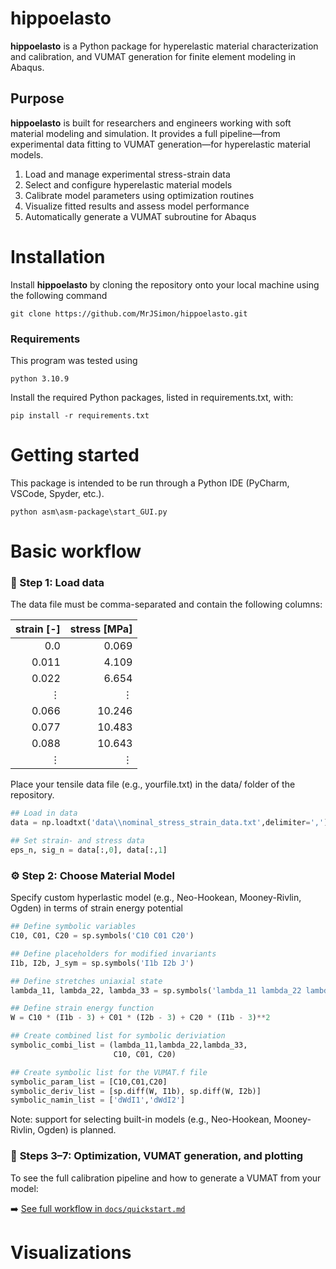 # hippoelasto
**hippoelasto** is a Python package for hyperelastic material characterization and calibration, and VUMAT generation for finite element modeling in Abaqus.

## Purpose  
**hippoelasto** is built for researchers and engineers working with soft material modeling and simulation. It provides a full pipeline—from experimental data fitting to VUMAT generation—for hyperelastic material models.

1. Load and manage experimental stress-strain data 
1. Select and configure hyperelastic material models 
3. Calibrate model parameters using optimization routines
4. Visualize fitted results and assess model performance
5. Automatically generate a VUMAT subroutine for Abaqus

# Installation
Install **hippoelasto** by cloning the repository onto your local machine using the following command

    git clone https://github.com/MrJSimon/hippoelasto.git

### Requirements
This program was tested using

    python 3.10.9

Install the required Python packages, listed in requirements.txt, with:  

    pip install -r requirements.txt

# Getting started
This package is intended to be run through a Python IDE (PyCharm, VSCode, Spyder, etc.). 

    python asm\asm-package\start_GUI.py

# Basic workflow

### 📂 Step 1: Load data
The data file must be comma-separated and contain the following columns:

| strain [-] | stress [MPa] |
|---------------:|--------------:|
| 0.0          | 0.069           |
| 0.011          | 4.109         |
| 0.022          | 6.654         |
| ⋮              | ⋮              |
| 0.066          | 10.246        |
| 0.077          | 10.483        |
| 0.088          | 10.643        |
| ⋮              | ⋮              |

Place your tensile data file (e.g., yourfile.txt) in the data/ folder of the repository.

```python
## Load in data
data = np.loadtxt('data\\nominal_stress_strain_data.txt',delimiter=',')

## Set strain- and stress data
eps_n, sig_n = data[:,0], data[:,1]
```

### ⚙️ Step 2: Choose Material Model
Specify custom hyperlastic model (e.g., Neo-Hookean, Mooney-Rivlin, Ogden) in terms of strain energy potential

```python
## Define symbolic variables
C10, C01, C20 = sp.symbols('C10 C01 C20')

## Define placeholders for modified invariants
I1b, I2b, J_sym = sp.symbols('I1b I2b J')

## Define stretches uniaxial state
lambda_11, lambda_22, lambda_33 = sp.symbols('lambda_11 lambda_22 lambda_33', positive=True)

## Define strain energy function
W = C10 * (I1b - 3) + C01 * (I2b - 3) + C20 * (I1b - 3)**2

## Create combined list for symbolic deriviation
symbolic_combi_list = (lambda_11,lambda_22,lambda_33,
                       C10, C01, C20)

## Create symbolic list for the VUMAT.f file
symbolic_param_list = [C10,C01,C20]
symbolic_deriv_list = [sp.diff(W, I1b), sp.diff(W, I2b)]
symbolic_namin_list = ['dWdI1','dWdI2']
```
Note: support for selecting built-in models (e.g., Neo-Hookean, Mooney-Rivlin, Ogden) is planned.

### 🔧 **Steps 3–7: Optimization, VUMAT generation, and plotting**

To see the full calibration pipeline and how to generate a VUMAT from your model:

➡️ [See full workflow in `docs/quickstart.md`](docs/quickstart.md)

# Visualizations

